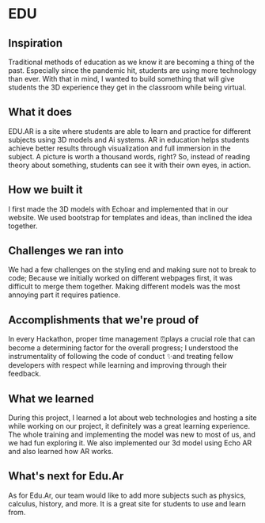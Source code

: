 # EDU
## Inspiration
Traditional methods of education as we know it are becoming a thing of the past. Especially since the pandemic hit, students are using more technology than ever. With that in mind, I wanted to build something that will give students the 3D experience they get in the classroom while being virtual.

## What it does
EDU.AR is a site where students are able to learn and practice for different subjects using 3D models and Ai systems. AR in education helps students achieve better results through visualization and full immersion in the subject. A picture is worth a thousand words, right? So, instead of reading theory about something, students can see it with their own eyes, in action.

## How we built it
I first made the 3D models with Echoar and implemented that in our website. We used bootstrap for templates and ideas, than inclined the idea together.

## Challenges we ran into
We had a few challenges on the styling end and making sure not to break to code; Because we initially worked on different webpages first, it was difficult to merge them together. Making different models was the most annoying part it requires patience.
## Accomplishments that we're proud of
In every Hackathon, proper time management ⏰plays a crucial role that can become a determining factor for the overall progress; I understood the instrumentality of following the code of conduct ✨and treating fellow developers with respect while learning and improving through their feedback.

## What we learned
During this project, I learned a lot about web technologies and hosting a site while working on our project, it definitely was a great learning experience. The whole training and implementing the model was new to most of us, and we had fun exploring it. We also implemented our 3d model using Echo AR and also learned how AR works.

## What's next for Edu.Ar 
As for Edu.Ar, our team would like to add more subjects such as physics, calculus, history, and more. It is a great site for students to use and learn from.

